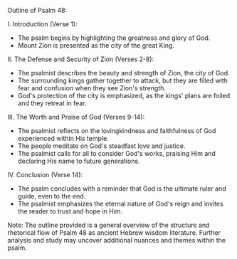 Outline of Psalm 48:

I. Introduction (Verse 1):
   - The psalm begins by highlighting the greatness and glory of God. 
   - Mount Zion is presented as the city of the great King.

II. The Defense and Security of Zion (Verses 2-8):
   - The psalmist describes the beauty and strength of Zion, the city of God.
   - The surrounding kings gather together to attack, but they are filled with fear and confusion when they see Zion's strength.
   - God's protection of the city is emphasized, as the kings' plans are foiled and they retreat in fear.

III. The Worth and Praise of God (Verses 9-14):
   - The psalmist reflects on the lovingkindness and faithfulness of God experienced within His temple.
   - The people meditate on God's steadfast love and justice.
   - The psalmist calls for all to consider God's works, praising Him and declaring His name to future generations.

IV. Conclusion (Verse 14):
   - The psalm concludes with a reminder that God is the ultimate ruler and guide, even to the end.
   - The psalmist emphasizes the eternal nature of God's reign and invites the reader to trust and hope in Him.

Note: The outline provided is a general overview of the structure and rhetorical flow of Psalm 48 as ancient Hebrew wisdom literature. Further analysis and study may uncover additional nuances and themes within the psalm.